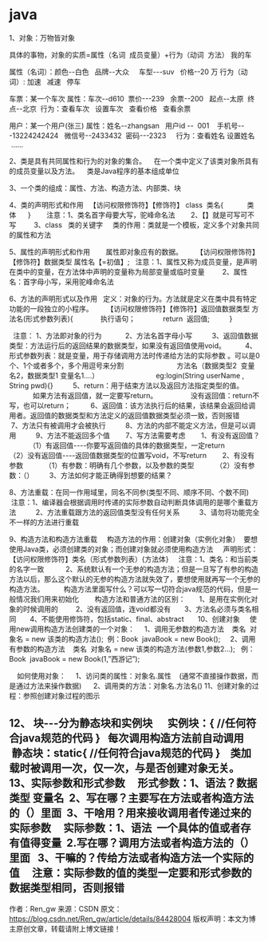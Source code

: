 # java
1、对象：万物皆对象

具体的事物，对象的实质=属性（名词  成员变量）+行为（动词  方法）
我的车

属性（名词）：颜色--白色   品牌--大众     车型---suv   价格--20 万
行为（动词）: 加速   减速   停车


车票：某一个车次
属性：车次--d610  票价---239   余票--200   起点--太原  终点--北京 
行为：查看车次   设置车次   查看价格   查看余票  

用户：某一个用户(张三)
属性：姓名--zhangsan   用户id --  001    手机号---13224242424   微信号--2433432  密码---2323    
行为：查看姓名 设置姓名  ......


2、类是具有共同属性和行为的对象的集合。
   在一个类中定义了该类对象所具有的成员变量以及方法。
   类是Java程序的基本组成单位


3、一个类的组成：属性、方法、构造方法、内部类、块

4、类的声明形式和作用
  【访问权限修饰符】【修饰符】 class  类名{
           类体
     }
     
 注意：1、类名首字母要大写，驼峰命名法
       2、【】就是可写可不写 
       3、class   类的关键字
 
  类的作用：类就是一个模板，定义多个对象共同的属性和方法


5、属性的声明形式和作用
       属性即对象应有的数据。
      【访问权限修饰符】【修饰符】数据类型 属性名【=初值】;
  注意：1、属性又称为成员变量，是声明在类中的变量，在方法体中声明的变量称为局部变量或临时变量
        2、属性名：首字母小写，采用驼峰命名法


6、方法的声明形式以及作用
  定义：对象的行为。方法就是定义在类中具有特定功能的一段独立的小程序。
    
 【访问权限修饰符】【修饰符】返回值数据类型 方法名(形式参数列表){
             执行语句；
             return  返回值;
         }

  注意： 1、方法即对象的行为  
         2、方法名首字母小写
         3、返回值数据类型：方法运行后的返回结果的数据类型，如果没有返回值使用void。
         4、形式参数列表：就是变量，用于存储调用方法时传递给方法的实际参数 。可以是0个、1个或者多个，多个用逗号来分割
                          方法名（数据类型2  变量名2，数据类型1 变量名1....）  
                          eg:login(String userName , String pwd){}
         5、return：用于结束方法以及返回方法指定类型的值。
                    如果方法有返回值，就一定要写return。
                没有返回值：return不写，也可以return；
         6、返回值：该方法执行后的结果，该结果会返回给调用者。返回值的数据类型和方法定义的返回值数据类型必须一致，否则报错
         7、方法只有被调用才会被执行
         8、方法的内部不能定义方法，但是可以调用
         9、方法不能返回多个值
      
7、写方法需要考虑
       1、有没有返回值？
          （1）有返回值----你要写返回值的具体的数据类型，一定return
          （2）没有返回值----返回值数据类型的位置写void，不写return
       2、有没有参数
          （1）有参数：明确有几个参数，以及参数的类型
          （2）没有参数：（）
       3、方法如何才能正确得到想要的结果？

8、方法重载：在同一作用域里，同名不同参(类型不同、顺序不同、个数不同)
   注意：1、编译器会根据调用时传递的实际参数自动判断具体调用的是哪个重载方法
         2、方法重载跟方法的返回值类型没有任何关系
         3、请勿将功能完全不一样的方法进行重载

9、构造方法和构造方法重载
    构造方法的作用：创建对象（实例化对象）  要想使用Java类，必须创建类的对象；而创建对象就必须使用构造方法
    声明形式：【访问权限修饰符】类名（形式参数列表）{方法体}
    注意：1、类名：和当前类的名字一致
          2、系统默认有一个无参的构造方法；但是一旦写了有参的构造方法以后，那么这个默认的无参的构造方法就失效了，要想使用就再写一个无参的构造方法。
    
    构造方法里面写什么？可以写一切符合java规范的代码，但是一般情况我们用来初始化
  
    构造方法和普通方法的区别：
      1、是用在实例化对象的时候调用的  
      2、没有返回值，连void都没有
      3、方法名必须与类名相同
      4、不能使用修饰符，包括static、final、abstract
     
10、创建对象
    使用new调用构造方法创建类的一个对象：
    1、调用无参数的构造方法    类名  对象名 = new 该类的构造方法();  例：Book  javaBook = new Book();
    2、调用有参数的构造方法    类名  对象名 = new 该类的构造方法(参数1,参数2…);   例：Book  javaBook = new Book(1,”西游记”);

    如何使用对象：
    1、访问类的属性：对象名.属性    (通常不直接操作数据，而是通过方法来操作数据) 
    2、调用类的方法：对象名.方法名()
11、创建对象的过程：参照创建对象过程的图示

12、 块---分为静态块和实例块
     实例块：{ //任何符合java规范的代码 }   每次调用构造方法前自动调用
     静态块：static{ //任何符合java规范的代码 }    类加载时被调用一次，仅一次，与是否创建对象无关。
     
13、实际参数和形式参数
    形式参数：1、语法？数据类型 变量名  2、写在哪？主要写在方法或者构造方法的（）里面  3、干啥用？用来接收调用者传递过来的实际参数
    实际参数：1、语法  一个具体的值或者存有值得变量  2.写在哪？调用方法或者构造方法的（）里面   3、干嘛的？传给方法或者构造方法一个实际的值
    注意：实际参数的值的类型一定要和形式参数的数据类型相同，否则报错
--------------------- 
作者：Ren_gw 
来源：CSDN 
原文：https://blog.csdn.net/Ren_gw/article/details/84428004 
版权声明：本文为博主原创文章，转载请附上博文链接！

